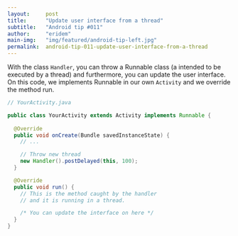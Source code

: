 ```yaml
---
layout:     post
title:      "Update user interface from a thread"
subtitle:   "Android tip #011"
author:     "eridem"
main-img:   "img/featured/android-tip-left.jpg"
permalink:  android-tip-011-update-user-interface-from-a-thread
---
```


With the class `Handler`, you can throw a Runnable class (a intended to be executed by a thread) and furthermore, you can update the user interface. On this code, we implements Runnable in our own `Activity` and we override the method run.

```java
// YourActivity.java

public class YourActivity extends Activity implements Runnable {
  
  @Override
  public void onCreate(Bundle savedInstanceState) {
    // ...

    // Throw new thread
    new Handler().postDelayed(this, 100);
  }

  @Override
  public void run() {
    // This is the method caught by the handler
    // and it is running in a thread.

    /* You can update the interface on here */  
  }
}
```
